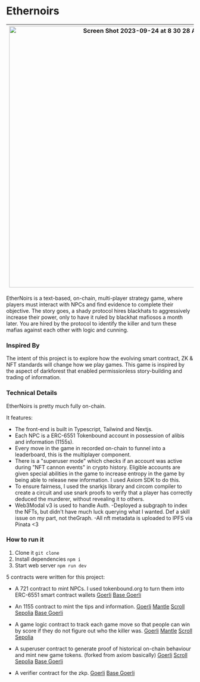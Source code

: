 # Ethernoirs
|<img width="700" alt="Screen Shot 2023-09-24 at 8 30 28 AM" src="https://github.com/sweetpea22/ethernoirs/assets/47398578/edebec46-ff89-4411-b9b8-e5524fb45105"> |  <img width="700" alt="Screen Shot 2023-09-24 at 8 36 43 AM" src="https://github.com/sweetpea22/ethernoirs/assets/47398578/d04e0120-e016-4b38-bd54-845dcac76b7b"> |
|-|-|

EtherNoirs is a text-based, on-chain, multi-player strategy game, where players must interact with NPCs and find evidence to complete their objective. The story goes, a shady protocol hires blackhats to aggressively increase their power, only to have it ruled by blackhat mafiosos a month later. You are hired by the protocol to identify the killer and turn these mafias against each other with logic and cunning.

### Inspired By 
The intent of this project is to explore how the evolving smart contract, ZK & NFT standards will change how we play games. This game is inspired by the aspect of darkforest that enabled permissionless story-building and trading of information.

### Technical Details
EtherNoirs is pretty much fully on-chain. 

It features: 
- The front-end is built in Typescript, Tailwind and Nextjs.
- Each NPC is a ERC-6551 Tokenbound account in possession of alibis and information (1155s). 
- Every move in the game in recorded on-chain to funnel into a leaderboard, this is the multiplayer component. 
- There is a "superuser mode" which checks if an account was active during "NFT cannon events" in crypto history. Eligible accounts are given special abilities in the game to increase entropy in the game by being able to release new information. I used Axiom SDK to do this. 
- To ensure fairness, I used the snarkjs library and circom compiler to create a circuit and use snark proofs to verify that a player has correctly deduced the murderer, without revealing it to others. 
- Web3Modal v3 is used to handle Auth. -Deployed a subgraph to index the NFTs, but didn't have much luck querying what I wanted. Def a skill issue on my part, not theGraph. -All nft metadata is uploaded to IPFS via Pinata <3

### How to run it 

1. Clone it `git clone`
2. Install dependencies `npm i`
3. Start web server `npm run dev`



5 contracts were written for this project: 
- A 721 contract to mint NPCs. I used tokenbound.org to turn them into ERC-6551 smart contract wallets
[Goerli](https://goerli.etherscan.io/address/0xcd844945c5a130A20a8DAd6FD7141D7654c49218)
[Base Goerli](https://goerli.basescan.org/address/0xA647110A28A52B07748b8526A4DF4A308a646016)

- An 1155 contract to mint the tips and information. 
[Goerli](https://goerli.etherscan.io/address/0x6703759B89F386A33f2bBcF73B363deb2bd81692)
[Mantle](https://explorer.testnet.mantle.xyz/address/0x677df0cb865368207999F2862Ece576dC56D8dF6)
[Scroll Sepolia](https://sepolia-blockscout.scroll.io/address/0xcd844945c5a130A20a8DAd6FD7141D7654c49218)
[Base Goerli](https://goerli.basescan.org/address/0xcd844945c5a130A20a8DAd6FD7141D7654c49218)

- A game logic contract to track each game move so that people can win by score if they do not figure out who the killer was. 
[Goerli](https://goerli.etherscan.io/address/0x8162c80C51b2d756E0b9678F5241d6aa71b64805)
[Mantle](https://explorer.testnet.mantle.xyz/address/0x0Cf17D5DcDA9cF25889cEc9ae5610B0FB9725F65)
[Scroll Sepolia](https://sepolia-blockscout.scroll.io/address/0xA8Ed3851F5A6D9782EB5604C89e46BABe98E6706)

- A superuser contract to generate proof of historical on-chain behaviour and mint new game tokens. (forked from axiom basically) 
[Goerli](https://goerli.etherscan.io/address/0xdbFfC7AC517f8223FB36e5647b2623cfF20D3A56)
[Scroll Sepolia](https://sepolia-blockscout.scroll.io/address/0x0536Ea95f78F109A8f46d89d02Ba15d414B51bE7)
[Base Goerli](https://goerli.basescan.org/address/0xA8Ed3851F5A6D9782EB5604C89e46BABe98E6706)

- A verifier contract for the zkp.
[Goerli](https://goerli.etherscan.io/address/0x2658FB8C711CD23e66E50b83e9Aec3E03803A562)
[Base Goerli](https://goerli.basescan.org/address/0xCb58a793d91eFEd4c97B1bEFAb43C8d960dCA194)

